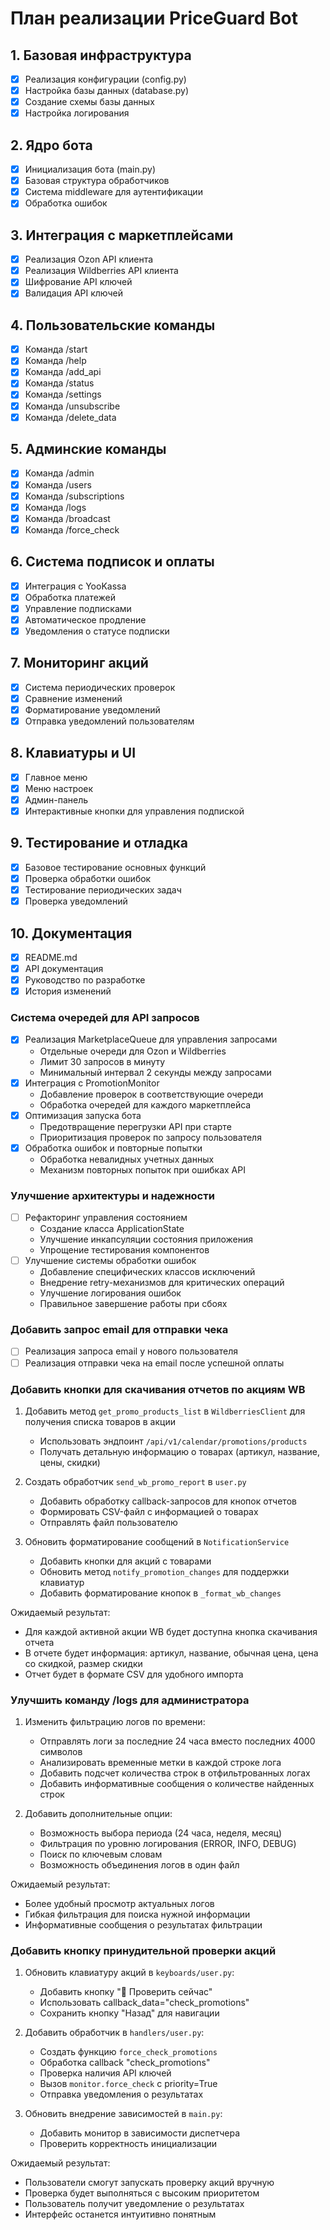 # План реализации PriceGuard Bot

## 1. Базовая инфраструктура
- [x] Реализация конфигурации (config.py)
- [x] Настройка базы данных (database.py)
- [x] Создание схемы базы данных
- [x] Настройка логирования

## 2. Ядро бота
- [x] Инициализация бота (main.py)
- [x] Базовая структура обработчиков
- [x] Система middleware для аутентификации
- [x] Обработка ошибок

## 3. Интеграция с маркетплейсами
- [x] Реализация Ozon API клиента
- [x] Реализация Wildberries API клиента
- [x] Шифрование API ключей
- [x] Валидация API ключей

## 4. Пользовательские команды
- [x] Команда /start
- [x] Команда /help
- [x] Команда /add_api
- [x] Команда /status
- [x] Команда /settings
- [x] Команда /unsubscribe
- [x] Команда /delete_data

## 5. Админские команды
- [x] Команда /admin
- [x] Команда /users
- [x] Команда /subscriptions
- [x] Команда /logs
- [x] Команда /broadcast
- [x] Команда /force_check

## 6. Система подписок и оплаты
- [x] Интеграция с YooKassa
- [x] Обработка платежей
- [x] Управление подписками
- [x] Автоматическое продление
- [x] Уведомления о статусе подписки

## 7. Мониторинг акций
- [x] Система периодических проверок
- [x] Сравнение изменений
- [x] Форматирование уведомлений
- [x] Отправка уведомлений пользователям

## 8. Клавиатуры и UI
- [x] Главное меню
- [x] Меню настроек
- [x] Админ-панель
- [x] Интерактивные кнопки для управления подпиской

## 9. Тестирование и отладка
- [x] Базовое тестирование основных функций
- [x] Проверка обработки ошибок
- [x] Тестирование периодических задач
- [x] Проверка уведомлений

## 10. Документация
- [x] README.md
- [x] API документация
- [x] Руководство по разработке
- [x] История изменений

### Система очередей для API запросов
- [x] Реализация MarketplaceQueue для управления запросами
  - Отдельные очереди для Ozon и Wildberries
  - Лимит 30 запросов в минуту
  - Минимальный интервал 2 секунды между запросами
- [x] Интеграция с PromotionMonitor
  - Добавление проверок в соответствующие очереди
  - Обработка очередей для каждого маркетплейса
- [x] Оптимизация запуска бота
  - Предотвращение перегрузки API при старте
  - Приоритизация проверок по запросу пользователя
- [x] Обработка ошибок и повторные попытки
  - Обработка невалидных учетных данных
  - Механизм повторных попыток при ошибках API

### Улучшение архитектуры и надежности
- [ ] Рефакторинг управления состоянием
  - Создание класса ApplicationState
  - Улучшение инкапсуляции состояния приложения
  - Упрощение тестирования компонентов
- [ ] Улучшение системы обработки ошибок
  - Добавление специфических классов исключений
  - Внедрение retry-механизмов для критических операций
  - Улучшение логирования ошибок
  - Правильное завершение работы при сбоях

### Добавить запрос email для отправки чека
- [ ] Реализация запроса email у нового пользователя
- [ ] Реализация отправки чека на email после успешной оплаты

### Добавить кнопки для скачивания отчетов по акциям WB
1. Добавить метод `get_promo_products_list` в `WildberriesClient` для получения списка товаров в акции
   - Использовать эндпоинт `/api/v1/calendar/promotions/products`
   - Получать детальную информацию о товарах (артикул, название, цены, скидки)

2. Создать обработчик `send_wb_promo_report` в `user.py`
   - Добавить обработку callback-запросов для кнопок отчетов
   - Формировать CSV-файл с информацией о товарах
   - Отправлять файл пользователю

3. Обновить форматирование сообщений в `NotificationService`
   - Добавить кнопки для акций с товарами
   - Обновить метод `notify_promotion_changes` для поддержки клавиатур
   - Добавить форматирование кнопок в `_format_wb_changes`

Ожидаемый результат:
- Для каждой активной акции WB будет доступна кнопка скачивания отчета
- В отчете будет информация: артикул, название, обычная цена, цена со скидкой, размер скидки
- Отчет будет в формате CSV для удобного импорта

### Улучшить команду /logs для администратора

1. Изменить фильтрацию логов по времени:
   - Отправлять логи за последние 24 часа вместо последних 4000 символов
   - Анализировать временные метки в каждой строке лога
   - Добавить подсчет количества строк в отфильтрованных логах
   - Добавить информативные сообщения о количестве найденных строк

2. Добавить дополнительные опции:
   - Возможность выбора периода (24 часа, неделя, месяц)
   - Фильтрация по уровню логирования (ERROR, INFO, DEBUG)
   - Поиск по ключевым словам
   - Возможность объединения логов в один файл

Ожидаемый результат:
- Более удобный просмотр актуальных логов
- Гибкая фильтрация для поиска нужной информации
- Информативные сообщения о результатах фильтрации

### Добавить кнопку принудительной проверки акций

1. Обновить клавиатуру акций в `keyboards/user.py`:
   - Добавить кнопку "🔄 Проверить сейчас"
   - Использовать callback_data="check_promotions"
   - Сохранить кнопку "Назад" для навигации

2. Добавить обработчик в `handlers/user.py`:
   - Создать функцию `force_check_promotions`
   - Обработка callback "check_promotions"
   - Проверка наличия API ключей
   - Вызов `monitor.force_check` с priority=True
   - Отправка уведомления о результатах

3. Обновить внедрение зависимостей в `main.py`:
   - Добавить монитор в зависимости диспетчера
   - Проверить корректность инициализации

Ожидаемый результат:
- Пользователи смогут запускать проверку акций вручную
- Проверка будет выполняться с высоким приоритетом
- Пользователь получит уведомление о результатах
- Интерфейс останется интуитивно понятным


